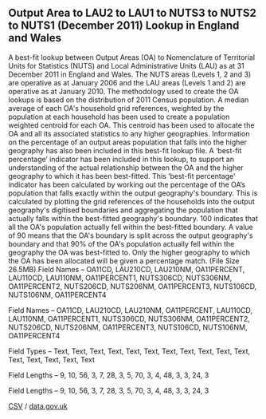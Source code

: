 ## Output Area to LAU2 to LAU1 to NUTS3 to NUTS2 to NUTS1 (December 2011) Lookup in England and Wales

A best-fit lookup between Output Areas (OA) to Nomenclature of Territorial Units for Statistics (NUTS) and Local Administrative Units (LAU) as at 31 December 2011 in England and Wales. The NUTS areas (Levels 1, 2 and 3) are operative as at January 2006 and the LAU areas (Levels 1 and 2) are operative as at January 2010. The methodology used to create the OA lookups is based on the distribution of 2011 Census population. A median average of each OA's household grid references, weighted by the population at each household has been used to create a population weighted centroid for each OA. This centroid has been used to allocate the OA and all its associated statistics to any higher geographies. Information on the percentage of an output areas population that falls into the higher geography has also been included in this best-fit lookup file. A ‘best-fit percentage’ indicator has been included in this lookup, to support an understanding of the actual relationship between the OA and the higher geography to which it has been best-fitted. This ‘best-fit percentage' indicator has been calculated by working out the percentage of the OA’s population that falls exactly within the output geography's boundary. This is calculated by plotting the grid references of the households into the output geography's digitised boundaries and aggregating the population that actually falls within the best-fitted geography's boundary. 100 indicates that all the OA's population actually fell within the best-fitted boundary. A value of 90 means that the OA's boundary is split across the output geography's boundary and that 90% of the OA's population actually fell within the geography the OA was best-fitted to. Only the higher geography to which the OA has been allocated will be given a percentage match. (File Size 26.5MB).Field Names – OA11CD, LAU210CD, LAU210NM, OA11PERCENT, LAU110CD, LAU110NM, OA11PERCENT1, NUTS306CD, NUTS306NM, OA11PERCENT2, NUTS206CD, NUTS206NM, OA11PERCENT3, NUTS106CD, NUTS106NM, OA11PERCENT4

Field Names – OA11CD, LAU210CD, LAU210NM, OA11PERCENT, LAU110CD, LAU110NM, OA11PERCENT1, NUTS306CD, NUTS306NM, OA11PERCENT2, NUTS206CD, NUTS206NM, OA11PERCENT3, NUTS106CD, NUTS106NM, OA11PERCENT4

Field Types – Text, Text, Text,
Text, Text, Text, Text, Text, Text, Text, Text, Text, Text, Text, Text, Text

Field Lengths – 9, 10, 56, 3, 7, 28, 3, 5, 70, 3, 4, 48, 3, 3, 24, 3

Field Lengths – 9, 10, 56, 3, 7, 28, 3, 5, 70, 3, 4, 48, 3, 3, 24, 3

[CSV](../csv/159.csv) / [data.gov.uk](https://data.gov.uk/dataset/81c22da1-3f21-4b89-8b89-76d6ea91b0a4/output-area-to-lau2-to-lau1-to-nuts3-to-nuts2-to-nuts1-december-2011-lookup-in-england-and-wales)

